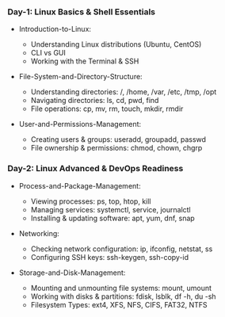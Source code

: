 ### Day-1: Linux Basics & Shell Essentials
* Introduction-to-Linux:
    * Understanding Linux distributions (Ubuntu, CentOS)
    * CLI vs GUI
    * Working with the Terminal & SSH

* File-System-and-Directory-Structure:
    * Understanding directories: /, /home, /var, /etc, /tmp, /opt
    * Navigating directories: ls, cd, pwd, find
    * File operations: cp, mv, rm, touch, mkdir, rmdir

* User-and-Permissions-Management:
    * Creating users & groups: useradd, groupadd, passwd
    * File ownership & permissions: chmod, chown, chgrp

### Day-2: Linux Advanced & DevOps Readiness
* Process-and-Package-Management:
    * Viewing processes: ps, top, htop, kill
    * Managing services: systemctl, service, journalctl
    * Installing & updating software: apt, yum, dnf, snap

* Networking:
    * Checking network configuration: ip, ifconfig, netstat, ss
    * Configuring SSH keys: ssh-keygen, ssh-copy-id

* Storage-and-Disk-Management:
    * Mounting and unmounting file systems: mount, umount
    * Working with disks & partitions: fdisk, lsblk, df -h, du -sh
    * Filesystem Types: ext4, XFS, NFS, CIFS, FAT32, NTFS
